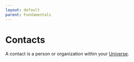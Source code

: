 ```yaml
---
layout: default
parent: Fundamentals
---
```


# Contacts

A contact is a person or organization within your [Universe](universes).
